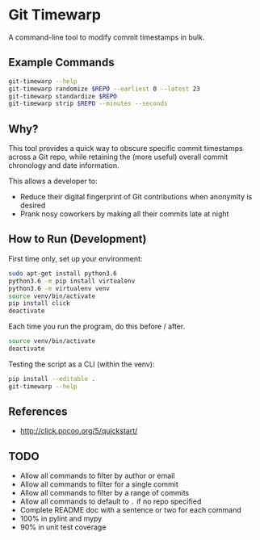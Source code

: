 # Git Timewarp

A command-line tool to modify commit timestamps in bulk.

## Example Commands

```bash
git-timewarp --help
git-timewarp randomize $REPO --earliest 0 --latest 23
git-timewarp standardize $REPO
git-timewarp strip $REPO --minutes --seconds
```

## Why?

This tool provides a quick way to obscure specific commit timestamps across a Git repo, while retaining the (more useful) overall commit chronology and date information.

This allows a developer to:

* Reduce their digital fingerprint of Git contributions when anonymity is desired
* Prank nosy coworkers by making all their commits late at night

## How to Run (Development)

First time only, set up your environment:

```bash
sudo apt-get install python3.6
python3.6 -m pip install virtualenv
python3.6 -m virtualenv venv
source venv/bin/activate
pip install click
deactivate
```

Each time you run the program, do this before / after.

```bash
source venv/bin/activate
deactivate
```

Testing the script as a CLI (within the venv):

```bash
pip install --editable .
git-timewarp --help
```

## References

* http://click.pocoo.org/5/quickstart/

## TODO

* Allow all commands to filter by author or email
* Allow all commands to filter for a single commit
* Allow all commands to filter by a range of commits
* Allow all commands to default to `.` if no repo specified
* Complete README doc with a sentence or two for each command
* 100% in pylint and mypy
* 90% in unit test coverage
